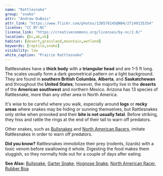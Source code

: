 ```yaml
---
name: "Rattlesnake"
group: "snake"
attr: "Andrew DuBois"
attr_link: "https://www.flickr.com/photos/138578145@N04/27149135354"
license: "CC BY-NC"
license_link: "https://creativecommons.org/licenses/by-nc/2.0/"
location: [bc,ab,sk]
habitat: [desert,grassland,mountain,wetland]
keywords: [reptile,snake]
visibility: low
white_caption: "Prairie Rattlesnake"
---
```

Rattlesnakes have a **thick body** with a **triangular head** and are 1-5 ft long. The scales usually form a dark geometrical pattern on a light background. They are found in **southern British Columbia**, **Alberta**, and **Saskatchewan** and throughout the **United States**; however, the majority live in the **deserts** of the **American southwest** and northern Mexico. Arizona has 13 species of Rattlesnake, more than any other area in North America.

It's wise to be careful where you walk, especially around **logs** or **rocky areas** where snakes may be hiding or sunning themselves, but Rattlesnakes only strike when provoked and their **bite is not usually fatal**. Before striking, they hiss and rattle the rings at the end of their tail to warn off predators.

Other snakes, such as [Bullsnakes](/herps/bullsnake/) and [North American Racers](/herps/naracer/), imitate Rattlesnakes in order to warn off predators.

**Did you know?** Rattlesnakes immobilize their prey (rodents, lizards) with a toxic venom before swallowing it whole. Digesting the food makes them sluggish, so they normally hide out for a couple of days after eating.

<!-- generated, do not edit -->
**See Also:**
[Bullsnake](/herps/bullsnake/),
[Garter Snake](/herps/gartsnake/),
[Hognose Snake](/herps/hognsnake/),
[North American Racer](/herps/naracer/),
[Rubber Boa](/herps/rubboa/)
